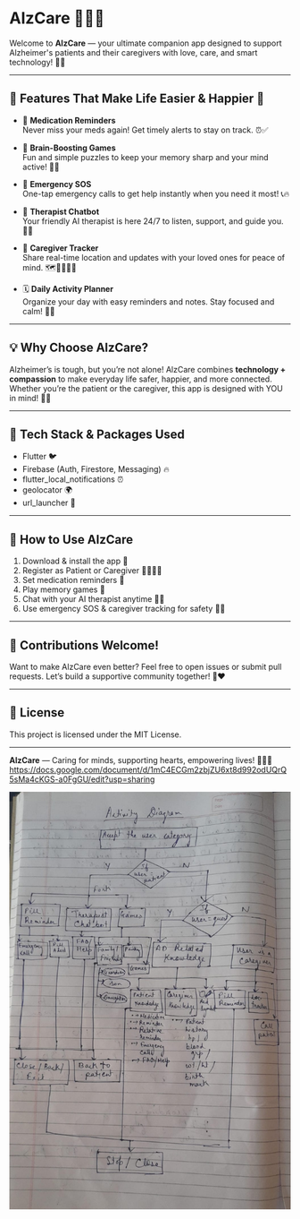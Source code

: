 # AlzCare 💙🧠✨

Welcome to **AlzCare** — your ultimate companion app designed to support Alzheimer's patients and their caregivers with love, care, and smart technology! 🚀💪

---

## 🌟 Features That Make Life Easier & Happier 🌟

- 💊 **Medication Reminders**  
  Never miss your meds again! Get timely alerts to stay on track. ⏰✅

- 🧩 **Brain-Boosting Games**  
  Fun and simple puzzles to keep your memory sharp and your mind active! 🎲🧠

- 🚨 **Emergency SOS**  
  One-tap emergency calls to get help instantly when you need it most! 📞🔥

- 🤖 **Therapist Chatbot**  
  Your friendly AI therapist is here 24/7 to listen, support, and guide you. 💬💖

- 👥 **Caregiver Tracker**  
  Share real-time location and updates with your loved ones for peace of mind. 🗺️👨‍👩‍👧‍👦

- 🗓️ **Daily Activity Planner**  
  Organize your day with easy reminders and notes. Stay focused and calm! 📝✨

---

## 💡 Why Choose AlzCare?

Alzheimer’s is tough, but you’re not alone! AlzCare combines **technology + compassion** to make everyday life safer, happier, and more connected. Whether you’re the patient or the caregiver, this app is designed with YOU in mind! 💙🙌

---

## 🚀 Tech Stack & Packages Used

- Flutter 🐦  
- Firebase (Auth, Firestore, Messaging) 🔥  
- flutter_local_notifications ⏰  
- geolocator 🌍  
- url_launcher 📲  

---

## 🎯 How to Use AlzCare

1. Download & install the app 📲  
2. Register as Patient or Caregiver 🧑‍⚕️👩‍⚕️  
3. Set medication reminders 💊  
4. Play memory games 🧩  
5. Chat with your AI therapist anytime 🤖💬  
6. Use emergency SOS & caregiver tracking for safety 🚨👀  

---

## 🤝 Contributions Welcome!

Want to make AlzCare even better? Feel free to open issues or submit pull requests. Let’s build a supportive community together! 💪❤️

---

## 📜 License

This project is licensed under the MIT License.

---

**AlzCare** — Caring for minds, supporting hearts, empowering lives! 💙🧠🌈
https://docs.google.com/document/d/1mC4ECGm2zbjZU6xt8d992odUQrQ5sMa4cKGS-a0FgGU/edit?usp=sharing

![App Thoughts](app_thoughts.jpeg)
